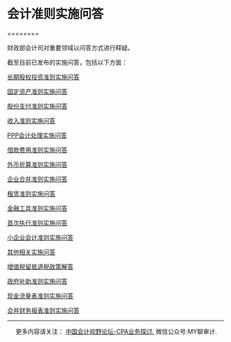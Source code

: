 ﻿# 会计准则实施问答
========

  

财政部会计司对重要领域以问答方式进行释疑。

截至目前已发布的实施问答，包括以下方面：

[长期股权投资准则实施问答](docs/1.0/141.md)

[固定资产准则实施问答](docs/1.0/142.md)

[股份支付准则实施问答](docs/1.0/143.md)

[收入准则实施问答](docs/1.0/145.md)

[PPP会计处理实施问答](docs/1.0/146.md)

[借款费用准则实施问答](docs/1.0/147.md)

[外币折算准则实施问答](docs/1.0/148.md)

[企业合并准则实施问答](docs/1.0/149.md)

[租赁准则实施问答](docs/1.0/150.md)

[金融工具准则实施问答](docs/1.0/151.md)

[首次执行准则实施问答](docs/1.0/152.md)

[小企业会计准则实施问答](docs/1.0/153.md)

[其他相关实施问答](docs/1.0/154.md)

[增值税留抵退税政策解答](docs/1.0/253.md)

[政府补助准则实施问答](docs/1.0/263.md)

[现金流量表准则实施问答](docs/1.0/264.md)

[合并财务报表准则实施问答](docs/1.0/265.md)

* * *

     更多内容请关注： [中国会计视野论坛-CPA业务探讨.](https://bbs.esnai.com/thread-5354530-1-3.html) 微信公众号:MY聊审计.
